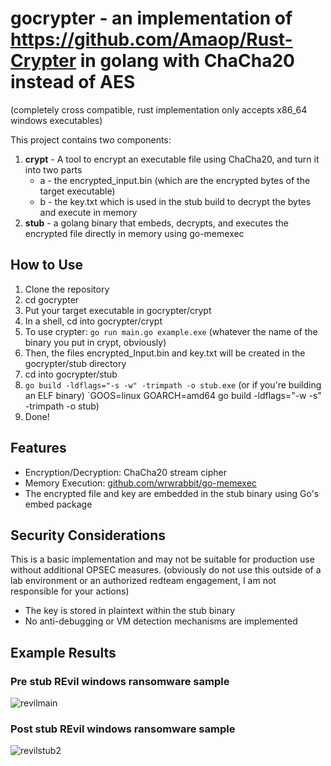 # gocrypter - an implementation of https://github.com/Amaop/Rust-Crypter in golang with ChaCha20 instead of AES

(completely cross compatible, rust implementation only accepts x86_64 windows executables)

This project contains two components:

1. **crypt** - A tool to encrypt an executable file using ChaCha20, and turn it into two parts
    - a - the encrypted_input.bin (which are the encrypted bytes of the target executable)
    - b - the key.txt which is used in the stub build to decrypt the bytes and execute in memory
2. **stub** - a golang binary that embeds, decrypts, and executes the encrypted file directly in memory using go-memexec 

## How to Use
1. Clone the repository 
2. cd gocrypter
3. Put your target executable in gocrypter/crypt
4. In a shell, cd into gocrypter/crypt
5. To use crypter: `go run main.go example.exe` (whatever the name of the binary you put in crypt, obviously)
6. Then, the files encrypted_Input.bin and key.txt will be created in the gocrypter/stub directory
7. cd into gocrypter/stub
8. `go build -ldflags="-s -w" -trimpath -o stub.exe` 
(or if you're building an ELF binary)
`GOOS=linux GOARCH=amd64 go build -ldflags="-w -s" -trimpath -o stub)
9. Done!

## Features

- Encryption/Decryption: ChaCha20 stream cipher
- Memory Execution: [github.com/wrwrabbit/go-memexec](https://pkg.go.dev/github.com/wrwrabbit/go-memexec)
- The encrypted file and key are embedded in the stub binary using Go's embed package

## Security Considerations

This is a basic implementation and may not be suitable for production use without additional OPSEC measures.
(obviously do not use this outside of a lab environment or an authorized redteam engagement, I am not responsible for your actions)

- The key is stored in plaintext within the stub binary
- No anti-debugging or VM detection mechanisms are implemented

## Example Results

### Pre stub REvil windows ransomware sample
![revilmain](https://github.com/user-attachments/assets/f78aaf2c-e51f-40f1-b5a4-6d107523e995)

### Post stub REvil windows ransomware sample
![revilstub2](https://github.com/user-attachments/assets/52746c08-1e3f-45eb-876d-53c6b942d592)

